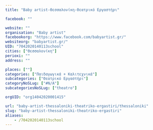 ```yaml
---
title: "Baby artist-Θεσσαλονίκη-Θεατρικό Εργαστήρι"

facebook: ""

website: ""
organisation: "Baby artist"
facebookorg: "https://www.facebook.com/babyartist.gr/"
websiteorg: "babyartist.gr/"
UID: "7042020140113school"
cities: ["Θεσσαλονίκη"]
perioxi: ""
address: ""

places: [""]
categories: ["Παιδαγωγικά + Καλιτεχνικά"]
subcategories: ["Θεατρικό Εργαστήρι"]
categoryNoSLug: ["#N/A"]
subcategoriesNoSLug: ["theatro"]

orgUID: "org14042020001415"

url: "baby-artist-thessaloniki-theatriko-ergastiri/thessaloniki"
slug: "baby-artist-thessaloniki-theatriko-ergastiri"
aliases:
    - /7042020140113school
---
```






